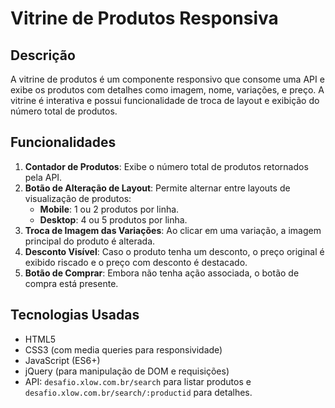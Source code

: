 # Vitrine de Produtos Responsiva

## Descrição
A vitrine de produtos é um componente responsivo que consome uma API e exibe os produtos com detalhes como imagem, nome, variações, e preço. A vitrine é interativa e possui funcionalidade de troca de layout e exibição do número total de produtos.

## Funcionalidades
1. **Contador de Produtos**: Exibe o número total de produtos retornados pela API.
2. **Botão de Alteração de Layout**: Permite alternar entre layouts de visualização de produtos:
   - **Mobile**: 1 ou 2 produtos por linha.
   - **Desktop**: 4 ou 5 produtos por linha.
3. **Troca de Imagem das Variações**: Ao clicar em uma variação, a imagem principal do produto é alterada.
4. **Desconto Visível**: Caso o produto tenha um desconto, o preço original é exibido riscado e o preço com desconto é destacado.
5. **Botão de Comprar**: Embora não tenha ação associada, o botão de compra está presente.

## Tecnologias Usadas
- HTML5
- CSS3 (com media queries para responsividade)
- JavaScript (ES6+)
- jQuery (para manipulação de DOM e requisições)
- API: `desafio.xlow.com.br/search` para listar produtos e `desafio.xlow.com.br/search/:productid` para detalhes.
